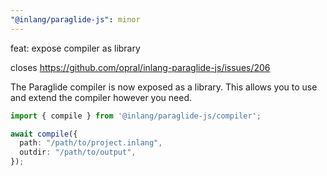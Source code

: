 ```yaml
---
"@inlang/paraglide-js": minor
---
```


feat: expose compiler as library 

closes https://github.com/opral/inlang-paraglide-js/issues/206

The Paraglide compiler is now exposed as a library. This allows you to use and extend the compiler however you need. 

```ts
import { compile } from '@inlang/paraglide-js/compiler';

await compile({
  path: "/path/to/project.inlang",
  outdir: "/path/to/output",
});
```